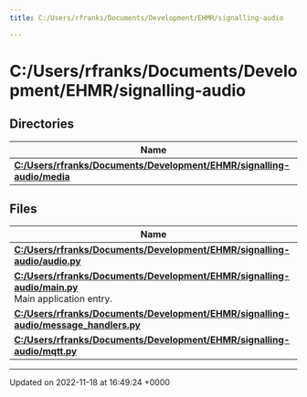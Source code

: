 ```yaml
---
title: C:/Users/rfranks/Documents/Development/EHMR/signalling-audio

---
```


# C:/Users/rfranks/Documents/Development/EHMR/signalling-audio



## Directories

| Name           |
| -------------- |
| **[C:/Users/rfranks/Documents/Development/EHMR/signalling-audio/media](/SignallingSystem-doc/audiosystem/Files/dir_42a52c62bbd1fced7939ca786b2a24af/#dir-c:/users/rfranks/documents/development/ehmr/signalling-audio/media)**  |

## Files

| Name           |
| -------------- |
| **[C:/Users/rfranks/Documents/Development/EHMR/signalling-audio/audio.py](/SignallingSystem-doc/audiosystem/Files/audio_8py/#file-audio.py)**  |
| **[C:/Users/rfranks/Documents/Development/EHMR/signalling-audio/main.py](/SignallingSystem-doc/audiosystem/Files/main_8py/#file-main.py)** <br>Main application entry.  |
| **[C:/Users/rfranks/Documents/Development/EHMR/signalling-audio/message_handlers.py](/SignallingSystem-doc/audiosystem/Files/message__handlers_8py/#file-message-handlers.py)**  |
| **[C:/Users/rfranks/Documents/Development/EHMR/signalling-audio/mqtt.py](/SignallingSystem-doc/audiosystem/Files/mqtt_8py/#file-mqtt.py)**  |






-------------------------------

Updated on 2022-11-18 at 16:49:24 +0000

